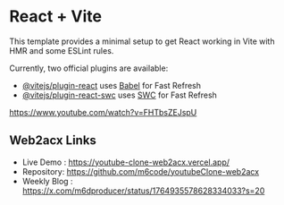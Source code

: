 # React + Vite

This template provides a minimal setup to get React working in Vite with HMR and some ESLint rules.

Currently, two official plugins are available:

- [@vitejs/plugin-react](https://github.com/vitejs/vite-plugin-react/blob/main/packages/plugin-react/README.md) uses [Babel](https://babeljs.io/) for Fast Refresh
- [@vitejs/plugin-react-swc](https://github.com/vitejs/vite-plugin-react-swc) uses [SWC](https://swc.rs/) for Fast Refresh


https://www.youtube.com/watch?v=FHTbsZEJspU

## Web2acx Links
- Live Demo : https://youtube-clone-web2acx.vercel.app/
- Repository: https://github.com/m6code/youtubeClone-web2acx
- Weekly Blog : https://x.com/m6dproducer/status/1764935578628334033?s=20
